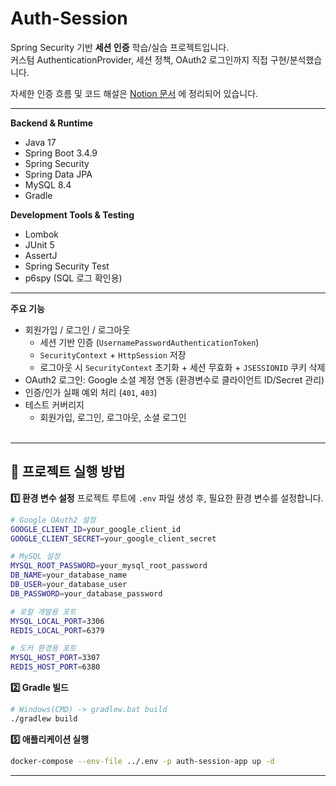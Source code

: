 # Auth-Session

Spring Security 기반 **세션 인증** 학습/실습 프로젝트입니다.  
커스텀 AuthenticationProvider, 세션 정책, OAuth2 로그인까지 직접 구현/분석했습니다.  

자세한 인증 흐름 및 코드 해설은 [Notion 문서](https://northern-mongoose-47b.notion.site/Auth-Project-257d351413c08020a87fe17fbf4dcae3?pvs=74) 에 정리되어 있습니다.

---

**Backend & Runtime**
- Java 17
- Spring Boot 3.4.9
- Spring Security
- Spring Data JPA
- MySQL 8.4
- Gradle

**Development Tools & Testing**
- Lombok
- JUnit 5
- AssertJ
- Spring Security Test
- p6spy (SQL 로그 확인용)
---

**주요 기능**
- 회원가입 / 로그인 / 로그아웃
  - 세션 기반 인증 (`UsernamePasswordAuthenticationToken`)
  - `SecurityContext` + `HttpSession` 저장
  - 로그아웃 시 `SecurityContext` 초기화 + 세션 무효화 + `JSESSIONID` 쿠키 삭제
- OAuth2 로그인: Google 소셜 계정 연동 (환경변수로 클라이언트 ID/Secret 관리)
- 인증/인가 실패 예외 처리 (`401`, `403`)
- 테스트 커버리지
  - 회원가입, 로그인, 로그아웃, 소셜 로그인<br><br>
---
## 🚀 프로젝트 실행 방법

**1️⃣ 환경 변수 설정**
프로젝트 루트에 `.env` 파일 생성 후, 필요한 환경 변수를 설정합니다.
```bash
# Google OAuth2 설정
GOOGLE_CLIENT_ID=your_google_client_id
GOOGLE_CLIENT_SECRET=your_google_client_secret

# MySQL 설정
MYSQL_ROOT_PASSWORD=your_mysql_root_password
DB_NAME=your_database_name
DB_USER=your_database_user
DB_PASSWORD=your_database_password

# 로컬 개발용 포트
MYSQL_LOCAL_PORT=3306
REDIS_LOCAL_PORT=6379

# 도커 환경용 포트
MYSQL_HOST_PORT=3307
REDIS_HOST_PORT=6380
```

**2️⃣ Gradle 빌드**
```bash
# Windows(CMD) -> gradlew.bat build
./gradlew build
```

**5️⃣ 애플리케이션 실행**
```bash
docker-compose --env-file ../.env -p auth-session-app up -d
```
<hr>
